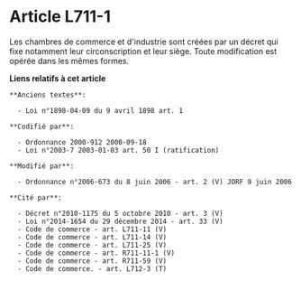 # Article L711-1

Les chambres de commerce et d'industrie sont créées par un décret qui fixe notamment leur circonscription et leur siège.
Toute modification est opérée dans les mêmes formes.

**Liens relatifs à cet article**

	**Anciens textes**:

	  - Loi n°1898-04-09 du 9 avril 1898 art. 1

	**Codifié par**:

	  - Ordonnance 2000-912 2000-09-18
	  - Loi n°2003-7 2003-01-03 art. 50 I (ratification)

	**Modifié par**:

	  - Ordonnance n°2006-673 du 8 juin 2006 - art. 2 (V) JORF 9 juin 2006

	**Cité par**:

	  - Décret n°2010-1175 du 5 octobre 2010 - art. 3 (V)
	  - Loi n°2014-1654 du 29 décembre 2014 - art. 33 (V)
	  - Code de commerce - art. L711-11 (V)
	  - Code de commerce - art. L711-14 (V)
	  - Code de commerce - art. L711-25 (V)
	  - Code de commerce - art. R711-11-1 (V)
	  - Code de commerce - art. R711-59 (V)
	  - Code de commerce. - art. L712-3 (T)
